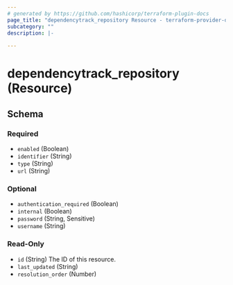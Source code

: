 ```yaml
---
# generated by https://github.com/hashicorp/terraform-plugin-docs
page_title: "dependencytrack_repository Resource - terraform-provider-dependencytrack"
subcategory: ""
description: |-
  
---
```


# dependencytrack_repository (Resource)





<!-- schema generated by tfplugindocs -->
## Schema

### Required

- `enabled` (Boolean)
- `identifier` (String)
- `type` (String)
- `url` (String)

### Optional

- `authentication_required` (Boolean)
- `internal` (Boolean)
- `password` (String, Sensitive)
- `username` (String)

### Read-Only

- `id` (String) The ID of this resource.
- `last_updated` (String)
- `resolution_order` (Number)
